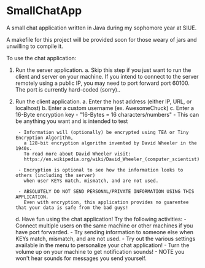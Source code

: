 # SmallChatApp
A small chat application written in Java during my sophomore year at SIUE.

A makefile for this project will be provided soon for those weary of jars and unwilling to compile it.

To use the chat application:

  1. Run the server application.
      a. Skip this step if you just want to run the client and server on your machine.
         If you intend to connect to the server remotely using a public IP, 
         you may need to port forward port 60100. The port is currently hard-coded (sorry)..
         
  2. Run the client application.
      a. Enter the host address (either IP, URL, or localhost)
      b. Enter a custom username (ex. AwesomeChuck)
      c. Enter a 16-Byte encryption key
          - "16-Bytes = 16 characters/numbers"
          - This can be anything you want and is intended to test
          
          - Information will (optionally) be encrypted using TEA or Tiny Encryption Algorithm, 
            a 128-bit encryption algorithm invented by David Wheeler in the 1940s. 
            To read more about David Wheeler visit:
            https://en.wikipedia.org/wiki/David_Wheeler_(computer_scientist)
          
          - Encryption is optional to see how the information looks to others (including the server)
            when user KEYs match, mismatch, and are not used.
            
          - ABSOLUTELY DO NOT SEND PERSONAL/PRIVATE INFORMATION USING THIS APPLICATION.
            Even with encryption, this application provides no guarentee that your data is safe from the bad guys!
      
      d. Have fun using the chat application! Try the following activities:
          - Connect multiple users on the same machine or other machines if you have port forwarded.
          - Try sending information to someone else when KEYs match, mismatch, and are not used.
          - Try out the various settings available in the menu to personalize your chat application!
          - Turn the volume up on your machine to get notification sounds!
              - NOTE you won't hear sounds for messages you send yourself.
